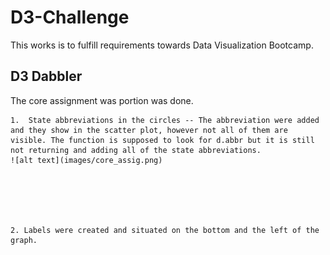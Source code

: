 # D3-Challenge

This works is to fulfill requirements towards Data Visualization Bootcamp.

## D3 Dabbler

The core assignment was portion was done.


    1.  State abbreviations in the circles -- The abbreviation were added and they show in the scatter plot, however not all of them are visible. The function is supposed to look for d.abbr but it is still not returning and adding all of the state abbreviations.
    ![alt text](images/core_assig.png)






    2. Labels were created and situated on the bottom and the left of the graph.